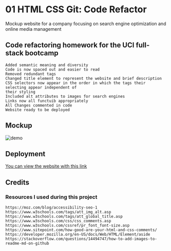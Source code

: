 # 01 HTML CSS Git: Code Refactor

Mockup website for a company focusing on search engine optimization
and online media management

## Code refactoring homework for the UCI full-stack bootcamp
```
Added semantic meaning and diversity 
Code is now spaced out and easier to read
Removed redundant tags
Changed title element to represent the website and brief description
CSS selectors now appear in the order in which the tags their selecting appear independent of 
their styling
Included alt attributes to images for search engines
Links now all functuib appropriately
All Changes commented in code
Website ready to be deployed
```

## Mockup
![demo](https://user-images.githubusercontent.com/71532303/101292561-0d877c00-37c5-11eb-85af-5f0a50120a05.jpg)

## Deployment

[You can view the website with this link](https://damon1v1.github.io/hw1-refactoring/)

## Credits
### Resources I used during this project
```
https://moz.com/blog/accessibility-seo-1
https://www.w3schools.com/tags/att_img_alt.asp
https://www.w3schools.com/tags/att_global_title.asp
https://www.w3schools.com/css/css_comments.asp
https://www.w3schools.com/cssref/pr_font_font-size.asp
https://www.sitepoint.com/how-good-are-your-html-and-css-comments/
https://developer.mozilla.org/en-US/docs/Web/HTML/Element/aside
https://stackoverflow.com/questions/14494747/how-to-add-images-to-readme-md-on-github
```
